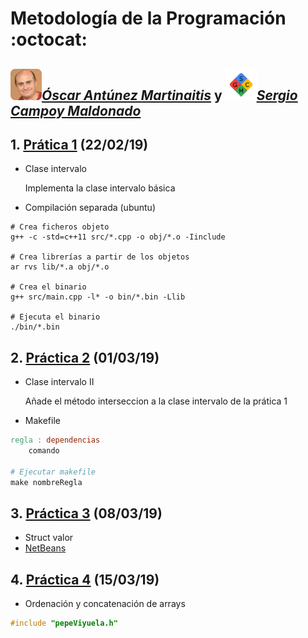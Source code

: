 # Metodología de la Programación :octocat:

## *[<img src="/data/viyuela_.png" width="50" height="50"/>Óscar Antúnez Martinaitis](https://es.pornhub.com/users/oscarntnz "Perfil de github")* y *[<img src="/data/sgcm_.png" width="50" height="50"/>Sergio Campoy Maldonado](https://github.com/sergioguaka "Perfil de github")*




## 1. [Prática 1](./practica1) (22/02/19)
* Clase intervalo

    Implementa la clase intervalo básica
* Compilación separada (ubuntu)

```shell
# Crea ficheros objeto
g++ -c -std=c++11 src/*.cpp -o obj/*.o -Iinclude

# Crea librerías a partir de los objetos
ar rvs lib/*.a obj/*.o

# Crea el binario
g++ src/main.cpp -l* -o bin/*.bin -Llib

# Ejecuta el binario
./bin/*.bin
```

## 2. [Práctica 2](./practica2) (01/03/19)
* Clase intervalo II

    Añade el método interseccion a la clase intervalo de la prática 1
* Makefile

```makefile
regla : dependencias
    comando

# Ejecutar makefile
make nombreRegla
```

## 3. [Práctica 3](./practica3) (08/03/19)
* Struct valor
* [NetBeans](https://netbeans.org "Yay")


## 4. [Práctica 4](./practica4) (15/03/19)
* Ordenación y concatenación de arrays

```c++
#include "pepeViyuela.h"
```

